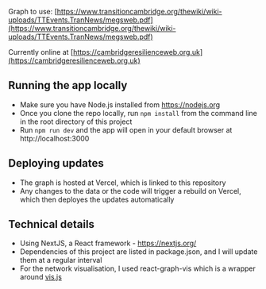 Graph to use: [https://www.transitioncambridge.org/thewiki/wiki-uploads/TTEvents.TranNews/megsweb.pdf](https://www.transitioncambridge.org/thewiki/wiki-uploads/TTEvents.TranNews/megsweb.pdf)

Currently online at [https://cambridgeresilienceweb.org.uk](https://cambridgeresilienceweb.org.uk)

## Running the app locally
* Make sure you have Node.js installed from https://nodejs.org
* Once you clone the repo locally, run `npm install` from the command line in the root directory of this project
* Run `npm run dev` and the app will open in your default browser at http://localhost:3000

## Deploying updates
* The graph is hosted at Vercel, which is linked to this repository
* Any changes to the data or the code will trigger a rebuild on Vercel, which then deployes the updates automatically

## Technical details
* Using NextJS, a React framework - https://nextjs.org/
* Dependencies of this project are listed in package.json, and I will update them at a regular interval
* For the network visualisation, I used react-graph-vis which is a wrapper around [vis.js](https://visjs.org/)
